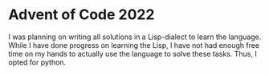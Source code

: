 # Advent of Code 2022

I was planning on writing all solutions in a Lisp-dialect to learn the language.
While I have done progress on learning the Lisp, I have not had enough free time on my hands to actually use the language to solve these tasks.
Thus, I opted for python.
